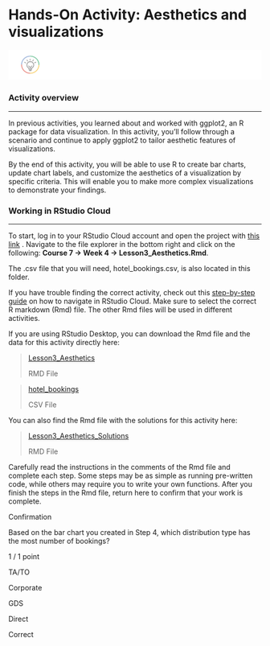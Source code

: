 # Hands-On Activity: Aesthetics and visualizations


![alt text](https://github.com/paulohl/Data_Analysis_R_Programming/blob/main/img/lightbulb-HandsOn.png)

### Activity overview
_____________________
In previous activities, you learned about and worked with ggplot2, an R package for data visualization. In this activity, you’ll follow through a scenario and continue to apply ggplot2 to tailor aesthetic features of visualizations.

By the end of this activity, you will be able to use R to create bar charts, update chart labels, and customize the aesthetics of a visualization by specific criteria. This will enable you to make more complex visualizations to demonstrate your findings.

### Working in RStudio Cloud
____________________________
To start, log in to your RStudio Cloud account and open the project with 
[this link](https://rstudio.cloud/project/2138069)
. Navigate to the file explorer in the bottom right and click on the following: **Course 7 -> Week 4 -> Lesson3_Aesthetics.Rmd**.

The .csv file that you will need, hotel_bookings.csv, is also located in this folder.

If you have trouble finding the correct activity, check out this 
[step-by-step guide](https://cursive.io/shared/28dc296d9-5515-41a9-9bf6-84369bd247e3)
 on how to navigate in RStudio Cloud. Make sure to select the correct R markdown (Rmd) file. The other Rmd files will be used in different activities.

If you are using RStudio Desktop, you can download the Rmd file and the data for this activity directly here:    

> [Lesson3_Aesthetics](https://d3c33hcgiwev3.cloudfront.net/BcijwTl7RhKIo8E5e2YSeg_3e0f5bb543fa4525a0378a7ba0338bf1_Lesson3_Aesthetics.Rmd?Expires=1687305600&Signature=NN4Bew~1aQTym~0L89qE6T3PzfbRZuUoKTxvd~l-zSwQigJ7dIrm-5We1mDTz4ZWg5BKz7-~MfHjHKbkRxZU98YoKttvZp34jk0R56I2xr49O9ojdrbwMhstp3lyF8TFq7ik3nhPotNeEr5ehAWSF8WEiQam5CaPSVp4fSuy36Y_&Key-Pair-Id=APKAJLTNE6QMUY6HBC5A)
>
> RMD File

> [hotel_bookings](https://d3c33hcgiwev3.cloudfront.net/GL0bk8O2Sja9G5PDtko2uQ_31e445d7ca64417eb45aeaa08ec90bf1_hotel_bookings.csv?Expires=1687305600&Signature=iXCElVWVGsJ2akz86AXT5aTQpobtDP1o3TvEkdpfL-W~nthbtkpd~3JXq5kZJJhQY9eI4OD2PXtjxVjBYYWrZlRK1nDDmVZ4lvbEQpYU~tNpKaxYuZqAr3LOJVFebPSOHLksDg7A2ROiMTV7BhxhWXafZo2Xwr4AzpSloNzvaAM_&Key-Pair-Id=APKAJLTNE6QMUY6HBC5A)
>
> CSV File

You can also find the Rmd file with the solutions for this activity here:

>[Lesson3_Aesthetics_Solutions](https://d3c33hcgiwev3.cloudfront.net/Fd1svexhQ82dbL3sYRPNwA_9fece722572248bda9738cdf7f8633f1_Lesson3_Aesthetics.Rmd?Expires=1687305600&Signature=AF8Am0h~-vsrWUDvO6pSR~E9oza8K6yp9mDzsAARrXwNxxuLLrtOHMpFzWH-5-ovI6pdwEQTVHKdMTsC2AkdVrxmWaitImb0tq8cFFjJ-fjDPbulhUVnNubrMvx8jSt5eWd3KyBYdVsN7kHKSN9eOqnZEPjQdlkOT9-cUJZFbuM_&Key-Pair-Id=APKAJLTNE6QMUY6HBC5A)
>
> RMD File

Carefully read the instructions in the comments of the Rmd file and complete each step. Some steps may be as simple as running pre-written code, while others may require you to write your own functions. After you finish the steps in the Rmd file, return here to confirm that your work is complete.

Confirmation

Based on the bar chart you created in Step 4, which distribution type has the most number of bookings?

1 / 1 point

TA/TO


Corporate


GDS


Direct

Correct
